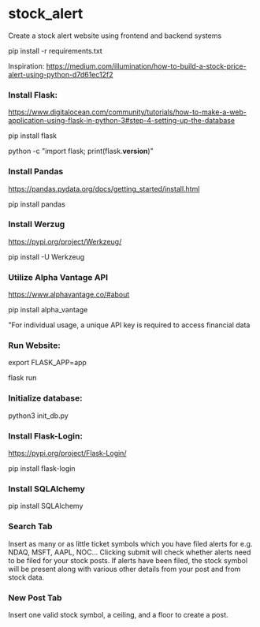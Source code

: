 # stock_alert
Create a stock alert website using frontend and backend systems

pip install -r requirements.txt

Inspiration: https://medium.com/illumination/how-to-build-a-stock-price-alert-using-python-d7d61ec12f2

### Install Flask:

https://www.digitalocean.com/community/tutorials/how-to-make-a-web-application-using-flask-in-python-3#step-4-setting-up-the-database

pip install flask

python -c "import flask; print(flask.__version__)"

### Install Pandas

https://pandas.pydata.org/docs/getting_started/install.html

pip install pandas

### Install Werzug

https://pypi.org/project/Werkzeug/

pip install -U Werkzeug

### Utilize Alpha Vantage API

https://www.alphavantage.co/#about

pip install alpha_vantage

"For individual usage, a unique API key is required to access financial data

### Run Website:

export FLASK_APP=app

flask run

### Initialize database:

python3 init_db.py

### Install Flask-Login:

https://pypi.org/project/Flask-Login/

pip install flask-login

### Install SQLAlchemy

pip install SQLAlchemy

### Search Tab

Insert as many or as little ticket symbols which you have filed alerts for e.g. NDAQ, MSFT, AAPL, NOC...
Clicking submit will check whether alerts need to be filed for your stock posts. If alerts have been filed, 
the stock symbol will be present along with various other details from your post and from stock data.

### New Post Tab

Insert one valid stock symbol, a ceiling, and a floor to create a post.

